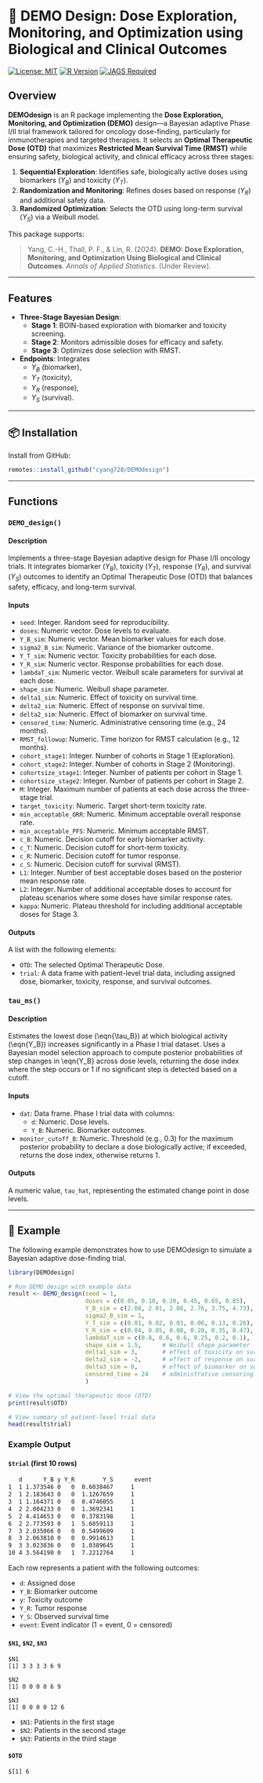 
# **💊 DEMO Design: Dose Exploration, Monitoring, and Optimization using Biological and Clinical Outcomes**

<!-- badges: start -->
[![License: MIT](https://img.shields.io/badge/License-MIT-yellow.svg)](https://opensource.org/licenses/MIT)
[![R Version](https://img.shields.io/badge/R->=4.2-blue)](https://cran.r-project.org/)
[![JAGS Required](https://img.shields.io/badge/JAGS-Required-red)](http://mcmc-jags.sourceforge.net/)
<!-- badges: end -->

## Overview

**DEMOdesign** is an R package implementing the **Dose Exploration, Monitoring, and Optimization (DEMO)** design—a Bayesian adaptive Phase I/II trial framework tailored for oncology dose-finding, particularly for immunotherapies and targeted therapies. It selects an **Optimal Therapeutic Dose (OTD)** that maximizes **Restricted Mean Survival Time (RMST)** while ensuring safety, biological activity, and clinical efficacy across three stages:

1. **Sequential Exploration**: Identifies safe, biologically active doses using biomarkers ($Y_B$) and toxicity ($Y_T$).
2. **Randomization and Monitoring**: Refines doses based on response ($Y_R$) and additional safety data.
3. **Randomized Optimization**: Selects the OTD using long-term survival ($Y_S$) via a Weibull model.

This package supports:

> Yang, C.-H., Thall, P. F., & Lin, R. (2024). **DEMO: Dose Exploration, Monitoring, and Optimization Using Biological and Clinical Outcomes**. *Annals of Applied Statistics*. (Under Review).

---

## Features

- **Three-Stage Bayesian Design**:
  - **Stage 1**: BOIN-based exploration with biomarker and toxicity screening.
  - **Stage 2**: Monitors admissible doses for efficacy and safety.
  - **Stage 3**: Optimizes dose selection with RMST.
- **Endpoints**: Integrates 
  - $Y_B$ (biomarker), 
  - $Y_T$ (toxicity), 
  - $Y_R$ (response), 
  - $Y_S$ (survival).

---

## 📦 Installation

Install from GitHub:

``` r
remotes::install_github("cyang728/DEMOdesign")
```

---

## Functions

### `DEMO_design()`

#### Description
Implements a three-stage Bayesian adaptive design for Phase I/II oncology trials. It integrates biomarker ($Y_B$), toxicity ($Y_T$), response ($Y_R$), and survival ($Y_S$) outcomes to identify an Optimal Therapeutic Dose (OTD) that balances safety, efficacy, and long-term survival.

#### Inputs

- `seed`: Integer. Random seed for reproducibility.
- `doses`: Numeric vector. Dose levels to evaluate.
- `Y_B_sim`: Numeric vector. Mean biomarker values for each dose.
- `sigma2_B_sim`: Numeric. Variance of the biomarker outcome.
- `Y_T_sim`: Numeric vector. Toxicity probabilities for each dose.
- `Y_R_sim`: Numeric vector. Response probabilities for each dose.
- `lambdaT_sim`: Numeric vector. Weibull scale parameters for survival at each dose.
- `shape_sim`: Numeric. Weibull shape parameter.
- `delta1_sim`: Numeric. Effect of toxicity on survival time.
- `delta2_sim`: Numeric. Effect of response on survival time.
- `delta2_sim`: Numeric. Effect of biomarker on survival time.
- `censored_time`: Numeric. Administrative censoring time (e.g., 24 months).
- `RMST_followup`: Numeric. Time horizon for RMST calculation (e.g., 12 months).  
- `cohort_stage1`: Integer. Number of cohorts in Stage 1 (Exploration).  
- `cohort_stage2`: Integer. Number of cohorts in Stage 2 (Monitoring).  
- `cohortsize_stage1`: Integer. Number of patients per cohort in Stage 1.  
- `cohortsize_stage2`: Integer. Number of patients per cohort in Stage 2.  
- `M`: Integer. Maximum number of patients at each dose across the three-stage trial.
- `target_toxicity`: Numeric. Target short-term toxicity rate.  
- `min_acceptable_ORR`: Numeric. Minimum acceptable overall response rate.  
- `min_acceptable_PFS`: Numeric. Minimum acceptable RMST.  
- `c_B`: Numeric. Decision cutoff for early biomarker activity.  
- `c_T`: Numeric. Decision cutoff for short-term toxicity.  
- `c_R`: Numeric. Decision cutoff for tumor response.  
- `c_S`: Numeric. Decision cutoff for survival (RMST).  
- `L1`: Integer. Number of best acceptable doses based on the posterior mean response rate.
- `L2`: Integer. Number of additional acceptable doses to account for plateau scenarios where some doses have similar response rates.
- `kappa`: Numeric. Plateau threshold for including additional acceptable doses for Stage 3.

#### Outputs

A list with the following elements:

- `OTD`: The selected Optimal Therapeutic Dose.
- `trial`: A data frame with patient-level trial data, including assigned dose, biomarker, toxicity, response, and survival outcomes.

### `tau_ms()`

#### Description
Estimates the lowest dose (\eqn{\tau_B}) at which biological activity (\eqn{Y_B}) increases significantly in a Phase I trial dataset. Uses a Bayesian model selection approach to compute posterior probabilities of step changes in \eqn{Y_B} across dose levels, returning the dose index where the step occurs or 1 if no significant step is detected based on a cutoff.

#### Inputs
- `dat`: Data frame. Phase I trial data with columns:
  - `d`: Numeric. Dose levels.
  - `Y_B`: Numeric. Biomarker outcomes.
- `monitor_cutoff_B`: Numeric. Threshold (e.g., 0.3) for the maximum posterior probability to declare a dose biologically active; if exceeded, returns the dose index, otherwise returns 1.

#### Outputs

A numeric value, `tau_hat`, representing the estimated change point in dose levels.

---

## 🚀 Example

The following example demonstrates how to use DEMOdesign to simulate a Bayesian adaptive dose-finding trial.

``` r
library(DEMOdesign)

# Run DEMO_design with example data
result <- DEMO_design(seed = 1,
                      doses = c(0.05, 0.10, 0.20, 0.45, 0.65, 0.85),
                      Y_B_sim = c(2.00, 2.01, 2.08, 2.76, 3.75, 4.73),  # biomarker means
                      sigma2_B_sim = 1, 
                      Y_T_sim = c(0.01, 0.02, 0.03, 0.06, 0.13, 0.26),  # toxicity rates
                      Y_R_sim = c(0.04, 0.05, 0.08, 0.20, 0.35, 0.47),  # response rates
                      lambdaT_sim = c(0.8, 0.6, 0.6, 0.25, 0.2, 0.1),   # scale for Weibull survival
                      shape_sim = 1.5,      # Weibull shape parameter
                      delta1_sim = 3,       # effect of toxicity on survival
                      delta2_sim = -2,      # effect of response on survival
                      delta3_sim = 0,       # effect of biomarker on survival
                      censored_time = 24    # administrative censoring time 
                      )

# View the optimal therapeutic dose (OTD)
print(result$OTD)

# View summary of patient-level trial data
head(result$trial)
```

### Example Output

#### `$trial` (first 10 rows)

```txt
   d      Y_B y Y_R        Y_S      event
1  1 1.373546 0   0  0.6038467     1
2  1 2.183643 0   0  1.1267659     1
3  1 1.164371 0   0  0.4746055     1
4  2 2.004233 0   0  1.3692341     1
5  2 4.414653 0   0  0.3783198     1
6  2 2.773593 0   1  5.6059113     1
7  3 2.035066 0   0  0.5499609     1
8  3 2.063810 0   0  0.9914613     1
9  3 3.023836 0   0  1.0389645     1
10 4 3.564190 0   1  7.2212764     1
```

Each row represents a patient with the following outcomes: 
- `d`: Assigned dose 
- `Y_B`: Biomarker outcome 
- `y`: Toxicity outcome
- `Y_R`: Tumor response 
- `Y_S`: Observed survival time 
- `event`: Event indicator (1 = event, 0 = censored) 


#### `$N1`, `$N2`, `$N3` 

``` 
$N1 
[1] 3 3 3 3 6 9 

$N2 
[1] 0 0 0 0 6 9 

$N3 
[1] 0 0 0 0 12 6 
``` 
- `$N1`: Patients in the first stage 
- `$N2`: Patients in the second stage 
- `$N3`: Patients in the third stage


#### `$OTD` 
``` $[1] 6 ```
